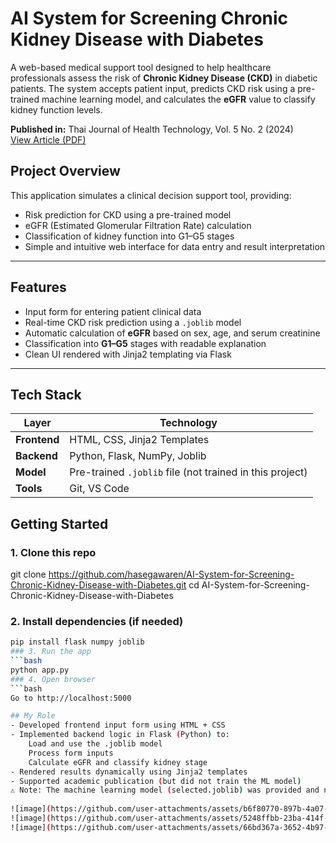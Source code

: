 # AI System for Screening Chronic Kidney Disease with Diabetes

A web-based medical support tool designed to help healthcare professionals assess the risk of **Chronic Kidney Disease (CKD)** in diabetic patients. The system accepts patient input, predicts CKD risk using a pre-trained machine learning model, and calculates the **eGFR** value to classify kidney function levels.

**Published in:** Thai Journal of Health Technology, Vol. 5 No. 2 (2024)  
[View Article (PDF)](https://thaihta.org/journal/file/files/ThaiHTJ_5-2-06.pdf)

## Project Overview

This application simulates a clinical decision support tool, providing:
- Risk prediction for CKD using a pre-trained model
- eGFR (Estimated Glomerular Filtration Rate) calculation
- Classification of kidney function into G1–G5 stages
- Simple and intuitive web interface for data entry and result interpretation

---

## Features

- Input form for entering patient clinical data  
- Real-time CKD risk prediction using a `.joblib` model  
- Automatic calculation of **eGFR** based on sex, age, and serum creatinine  
- Classification into **G1–G5** stages with readable explanation  
- Clean UI rendered with Jinja2 templating via Flask

---

## Tech Stack

| Layer        | Technology                         |
|--------------|-------------------------------------|
| **Frontend** | HTML, CSS, Jinja2 Templates         |
| **Backend**  | Python, Flask, NumPy, Joblib        |
| **Model**    | Pre-trained `.joblib` file (not trained in this project) |
| **Tools**    | Git, VS Code                        |


## Getting Started

### 1. Clone this repo
git clone https://github.com/hasegawaren/AI-System-for-Screening-Chronic-Kidney-Disease-with-Diabetes.git
cd AI-System-for-Screening-Chronic-Kidney-Disease-with-Diabetes
### 2. Install dependencies (if needed)
```bash
pip install flask numpy joblib
### 3. Run the app
```bash
python app.py
### 4. Open browser
```bash
Go to http://localhost:5000

## My Role
- Developed frontend input form using HTML + CSS
- Implemented backend logic in Flask (Python) to:
    Load and use the .joblib model
    Process form inputs
    Calculate eGFR and classify kidney stage
- Rendered results dynamically using Jinja2 templates
- Supported academic publication (but did not train the ML model)
⚠️ Note: The machine learning model (selected.joblib) was provided and not trained in this repository.
 
![image](https://github.com/user-attachments/assets/b6f80770-897b-4a07-a540-9db3ef1cab6a)
![image](https://github.com/user-attachments/assets/5248ffbb-23ba-414f-8c74-94a38522d884)
![image](https://github.com/user-attachments/assets/66bd367a-3652-4b97-b276-036269f6d40e)
